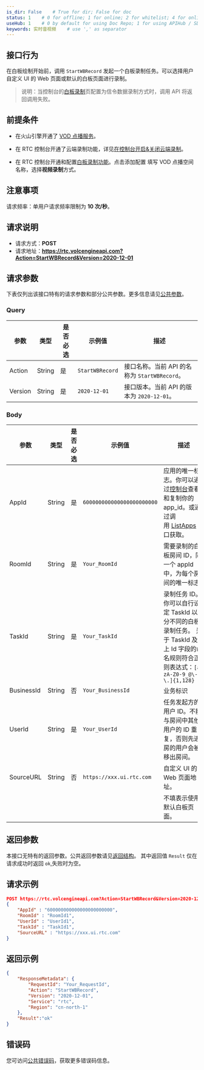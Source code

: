 ```yaml
---
is_dir: False    # True for dir; False for doc
status: 1    # 0 for offline; 1 for online; 2 for whitelist; 4 for online but hidden in TOC
useHub: 1    # 0 by default for using Doc Repo; 1 for using APIHub / SDKHub.
keywords: 实时音视频    # use ',' as separator
---
```


## 接口行为

在白板绘制开始前，调用 `StartWBRecord` 发起一个白板录制任务。可以选择用户自定义 UI 的 Web 页面或默认的白板页面进行录制。

> 说明：当控制台的[白板录制](https://console.volcengine.com/rtc/cloudRTC?tab=whiteboard)页配置为信令数据录制方式时，调用 API 将返回调用失败。
## 前提条件

- 在火山引擎开通了 [VOD 点播服务](https://www.volcengine.com/product/vod)。

- 在 RTC 控制台开通了云端录制功能，详见[在控制台开启&关闭云端录制](69819)。

- 在 RTC 控制台开通和配置[白板录制功能](https://console.volcengine.com/rtc/cloudRTC?tab=whiteboard)。点击添加配置 填写 VOD 点播空间名称，选择**视频录制**方式。
## 注意事项
请求频率：单用户请求频率限制为 **10 次/秒**。
## 请求说明
- 请求方式：**POST**
- 请求地址：**https://rtc.volcengineapi.com?Action=StartWBRecord&Version=2020-12-01**
## 请求参数
下表仅列出该接口特有的请求参数和部分公共参数。更多信息请见[公共参数](1178321)。
### Query
| 参数 | 类型 | 是否必选 | 示例值 | 描述 |
| ---- | ---- | ---- | ---- | ---- |
| Action | String | 是 | `StartWBRecord` | 接口名称。当前 API 的名称为 `StartWBRecord`。 |
| Version | String | 是 | `2020-12-01` | 接口版本。当前 API 的版本为 `2020-12-01`。 |
### Body
| 参数 | 类型 | 是否必选 | 示例值 | 描述 |
| ---- | ---- | ---- | ---- | ---- |
| AppId | String | 是 | `600000000000000000000000` | 应用的唯一标志。你可以通过[控制台](https://console.volcengine.com/rtc/listRTC)查看和复制你的 app\_id。或通过调用 [ListApps](https://www.volcengine.com/docs/6348/74489) 接口获取。 |
| RoomId | String | 是 | `Your_RoomId` | 需要录制的白板房间 ID，同一个 appId 中，为每个房间的唯一标志 |
| TaskId | String | 是 | `Your_TaskId` | 录制任务 ID。你可以自行设定 TaskId 以区分不同的白板录制任务。 关于 TaskId 及以上 Id 字段的命名规则符合正则表达式：`[a-zA-Z0-9_@\-\.]{1,128}` |
| BusinessId | String | 否 | `Your_BusinessId` | 业务标识 |
| UserId | String | 是 | `Your_UserId` | 任务发起方的用户 ID。不能与房间中其他用户的 ID 重复，否则先进房的用户会被移出房间。 |
| SourceURL | String | 否 | `https://xxx.ui.rtc.com` | 自定义 UI 的 Web 页面地址。 |\
|  |  |  |  | 不填表示使用默认白板页面。 |
## 返回参数
本接口无特有的返回参数。公共返回参数请见[返回结构](1178322)。
其中返回值 `Result` 仅在请求成功时返回 `ok`,失败时为空。
## 请求示例
```json
POST https://rtc.volcengineapi.com?Action=StartWBRecord&Version=2020-12-01
{
    "AppId" : "600000000000000000000000",
    "RoomId" : "RoomId1",   
    "UserId" : "UserId1",
    "TaskId" : "TaskId1",
    "SourceURL" : "https://xxx.ui.rtc.com"
}
```
## 返回示例
```json
{
    "ResponseMetadata": {
        "RequestId": "Your_RequestId",
        "Action": "StartWBRecord",
        "Version": "2020-12-01",
        "Service": "rtc",
        "Region": "cn-north-1"
    },
    "Result":"ok"
}
```

## 错误码
您可访问[公共错误码](https://www.volcengine.com/docs/6348/70426)，获取更多错误码信息。
